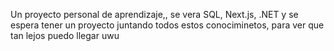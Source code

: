 Un proyecto personal de aprendizaje,, se vera SQL, Next.js, .NET y se espera tener un proyecto juntando todos estos conociminetos, para ver que tan lejos puedo llegar uwu
